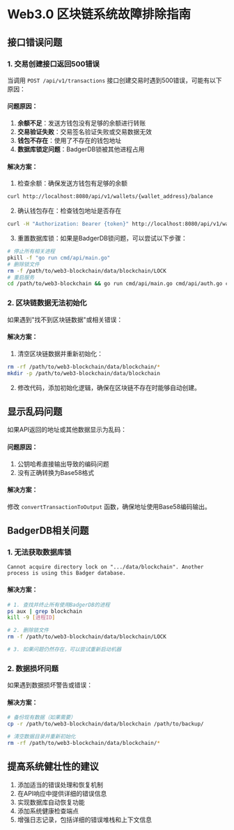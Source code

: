 # Web3.0 区块链系统故障排除指南

## 接口错误问题

### 1. 交易创建接口返回500错误

当调用 `POST /api/v1/transactions` 接口创建交易时遇到500错误，可能有以下原因：

#### 问题原因：
1. **余额不足**：发送方钱包没有足够的余额进行转账
2. **交易验证失败**：交易签名验证失败或交易数据无效
3. **钱包不存在**：使用了不存在的钱包地址
4. **数据库锁定问题**：BadgerDB锁被其他进程占用

#### 解决方案：
1. 检查余额：确保发送方钱包有足够的余额
```bash
curl http://localhost:8080/api/v1/wallets/{wallet_address}/balance
```

2. 确认钱包存在：检查钱包地址是否存在
```bash
curl -H "Authorization: Bearer {token}" http://localhost:8080/api/v1/wallets
```

3. 重置数据库锁：如果是BadgerDB锁问题，可以尝试以下步骤：
```bash
# 停止所有相关进程
pkill -f "go run cmd/api/main.go"
# 删除锁文件
rm -f /path/to/web3-blockchain/data/blockchain/LOCK
# 重启服务
cd /path/to/web3-blockchain && go run cmd/api/main.go cmd/api/auth.go cmd/api/network.go
```

### 2. 区块链数据无法初始化

如果遇到"找不到区块链数据"或相关错误：

#### 解决方案：

1. 清空区块链数据并重新初始化：
```bash
rm -rf /path/to/web3-blockchain/data/blockchain/*
mkdir -p /path/to/web3-blockchain/data/blockchain
```

2. 修改代码，添加初始化逻辑，确保在区块链不存在时能够自动创建。

## 显示乱码问题

如果API返回的地址或其他数据显示为乱码：

#### 问题原因：
1. 公钥哈希直接输出导致的编码问题
2. 没有正确转换为Base58格式

#### 解决方案：
修改 `convertTransactionToOutput` 函数，确保地址使用Base58编码输出。

## BadgerDB相关问题

### 1. 无法获取数据库锁

```
Cannot acquire directory lock on ".../data/blockchain". Another process is using this Badger database.
```

#### 解决方案：

```bash
# 1. 查找并终止所有使用BadgerDB的进程
ps aux | grep blockchain
kill -9 [进程ID]

# 2. 删除锁文件
rm -f /path/to/web3-blockchain/data/blockchain/LOCK

# 3. 如果问题仍然存在，可以尝试重新启动机器
```

### 2. 数据损坏问题

如果遇到数据损坏警告或错误：

#### 解决方案：

```bash
# 备份现有数据（如果需要）
cp -r /path/to/web3-blockchain/data/blockchain /path/to/backup/

# 清空数据目录并重新初始化
rm -rf /path/to/web3-blockchain/data/blockchain/*
```

## 提高系统健壮性的建议

1. 添加适当的错误处理和恢复机制
2. 在API响应中提供详细的错误信息
3. 实现数据库自动恢复功能
4. 添加系统健康检查端点
5. 增强日志记录，包括详细的错误堆栈和上下文信息 
